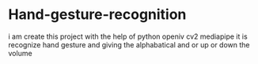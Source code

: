 # Hand-gesture-recognition
i am create this project with the help of python openiv cv2 mediapipe  it is recognize hand gesture and giving the alphabatical and or up or down the volume 
